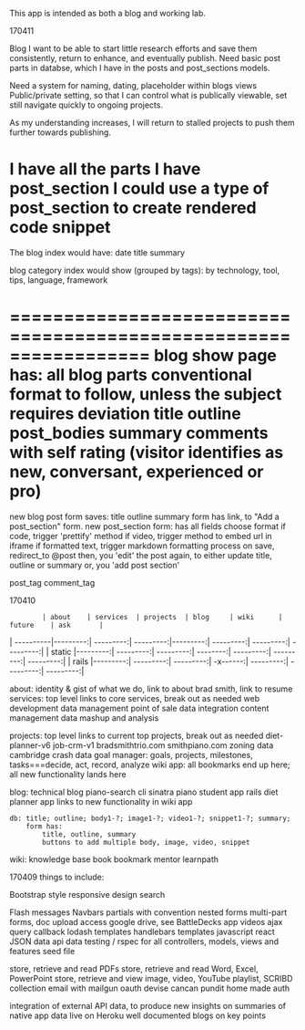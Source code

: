 This app is intended as both a blog and working lab.


170411

Blog
I want to be able to start little research efforts and save them consistently, return to enhance, and eventually publish.
Need basic post parts in databse, which I have in the posts and post_sections models.

Need a system for naming, dating, placeholder within blogs views
Public/private setting, so that I can control what is publically viewable, set still navigate quickly to ongoing projects.

As my understanding increases, I will return to stalled projects to push them further towards publishing.

I have all the parts
I have post_section
I could use a type of post_section to create rendered code snippet
=================================================================
The blog index would have:
date
    title
        summary

blog category index would show (grouped by tags):
    by technology, tool, tips, language, framework

=================================================================
blog show page has:
    all blog parts
    conventional format to follow, unless the subject requires deviation
    title
    outline
    post_bodies
    summary
    comments with self rating (visitor identifies as new, conversant, experienced or pro)
=================================================================

new blog post
form saves:
    title
    outline
    summary
form has link, to "Add a post_section" form.
new post_section form:
    has all fields
    choose format
        if code, trigger 'prettify' method
        if video, trigger method to embed url in iframe
        if formatted text, trigger markdown formatting process
    on save, redirect_to @post
then, 
you 'edit' the post again, to either update title, outline or summary
or, you 'add post section'

post_tag
comment_tag







170410

            | about    | services  | projects  | blog     | wiki      | future    | ask       |
| ----------|---------:| ---------:| ---------:|---------:| ---------:| ---------:| ---------:|
| static    |---------:| ---------:| ---------:| --------:| ---------:| ---------:| ---------:|
| rails     |---------:| ---------:| ---------:| -x------:| ---------:| ---------:| ---------:|

about: identity & gist of what we do, link to about brad smith, link to resume
services: top level links to core services, break out as needed
    web development
    data management
    point of sale data integration
    content management
    data mashup and analysis

projects: top level links to current top projects, break out as needed
    diet-planner-v6
    job-crm-v1
    bradsmithtrio.com
    smithpiano.com
    zoning data
    cambridge crash data
    goal manager: goals, projects, milestones, tasks===decide, act, record, analyze
    wiki app: all bookmarks end up here; all new functionality lands here

blog: technical blog
    piano-search cli
    sinatra piano student app
    rails diet planner app
    links to new functionality in wiki app


    db: title; outline; body1-?; image1-?; video1-?; snippet1-?; summary;
        form has: 
            title, outline, summary
            buttons to add multiple body, image, video, snippet

wiki: knowledge base
    book
    bookmark
    mentor
    learnpath


170409
things to include: 

Bootstrap style
responsive design
search 

Flash messages
Navbars
partials with convention
nested forms
multi-part forms, doc upload
access google drive, see BattleDecks app videos
ajax query callback 
lodash templates
handlebars templates
javascript
react
JSON data
api data
testing / rspec for all controllers, models, views and features
seed file

store, retrieve and read PDFs
store, retrieve and read Word, Excel, PowerPoint
store, retrieve and view image, video, YouTube playlist, SCRIBD collection
email with mailgun
oauth
devise
cancan
pundit
home made auth

integration of external API data, to produce new insights on summaries of native app data
live on Heroku
well documented
blogs on key points